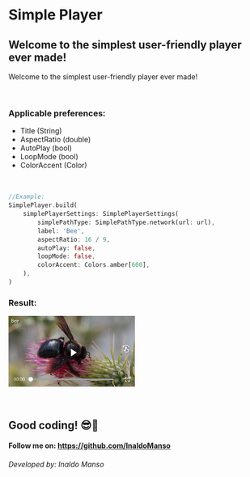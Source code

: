 # Simple Player 
## Welcome to the simplest user-friendly player ever made!

Welcome to the simplest user-friendly player ever made!

</br>

### Applicable preferences:
- Title (String)
- AspectRatio (double)
- AutoPlay (bool)
- LoopMode (bool)
- ColorAccent (Color)

</br><div>

```dart
//Example:
SimplePlayer.build(
    simplePlayerSettings: SimplePlayerSettings(
        simplePathType: SimplePathType.network(url: url),
        label: 'Bee',
        aspectRatio: 16 / 9,
        autoPlay: false,
        loopMode: false,
        colorAccent: Colors.amber[600],
    ),
)
```
</div>
<div>

### Result:
<img align="center" alt="Simple Player" src="https://raw.githubusercontent.com/InaldoManso/Simple_Player/main/lib/assets/bee.png">

</div><div></br></br>

## Good coding! 😎💙
#### Follow me on: https://github.com/InaldoManso
###### Developed by: Inaldo Manso

</br></div>
